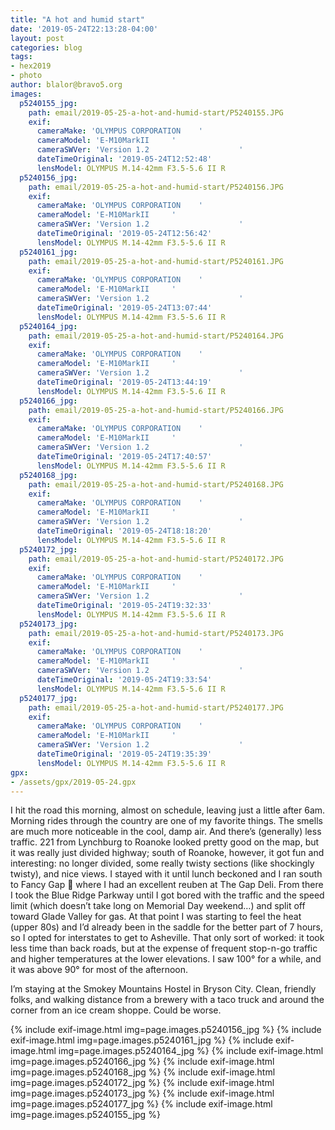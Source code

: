 ```yaml
---
title: "A hot and humid start"
date: '2019-05-24T22:13:28-04:00'
layout: post
categories: blog
tags:
- hex2019
- photo
author: blalor@bravo5.org
images:
  p5240155_jpg:
    path: email/2019-05-25-a-hot-and-humid-start/P5240155.JPG
    exif:
      cameraMake: 'OLYMPUS CORPORATION    '
      cameraModel: 'E-M10MarkII     '
      cameraSWVer: 'Version 1.2                    '
      dateTimeOriginal: '2019-05-24T12:52:48'
      lensModel: OLYMPUS M.14-42mm F3.5-5.6 II R
  p5240156_jpg:
    path: email/2019-05-25-a-hot-and-humid-start/P5240156.JPG
    exif:
      cameraMake: 'OLYMPUS CORPORATION    '
      cameraModel: 'E-M10MarkII     '
      cameraSWVer: 'Version 1.2                    '
      dateTimeOriginal: '2019-05-24T12:56:42'
      lensModel: OLYMPUS M.14-42mm F3.5-5.6 II R
  p5240161_jpg:
    path: email/2019-05-25-a-hot-and-humid-start/P5240161.JPG
    exif:
      cameraMake: 'OLYMPUS CORPORATION    '
      cameraModel: 'E-M10MarkII     '
      cameraSWVer: 'Version 1.2                    '
      dateTimeOriginal: '2019-05-24T13:07:44'
      lensModel: OLYMPUS M.14-42mm F3.5-5.6 II R
  p5240164_jpg:
    path: email/2019-05-25-a-hot-and-humid-start/P5240164.JPG
    exif:
      cameraMake: 'OLYMPUS CORPORATION    '
      cameraModel: 'E-M10MarkII     '
      cameraSWVer: 'Version 1.2                    '
      dateTimeOriginal: '2019-05-24T13:44:19'
      lensModel: OLYMPUS M.14-42mm F3.5-5.6 II R
  p5240166_jpg:
    path: email/2019-05-25-a-hot-and-humid-start/P5240166.JPG
    exif:
      cameraMake: 'OLYMPUS CORPORATION    '
      cameraModel: 'E-M10MarkII     '
      cameraSWVer: 'Version 1.2                    '
      dateTimeOriginal: '2019-05-24T17:40:57'
      lensModel: OLYMPUS M.14-42mm F3.5-5.6 II R
  p5240168_jpg:
    path: email/2019-05-25-a-hot-and-humid-start/P5240168.JPG
    exif:
      cameraMake: 'OLYMPUS CORPORATION    '
      cameraModel: 'E-M10MarkII     '
      cameraSWVer: 'Version 1.2                    '
      dateTimeOriginal: '2019-05-24T18:18:20'
      lensModel: OLYMPUS M.14-42mm F3.5-5.6 II R
  p5240172_jpg:
    path: email/2019-05-25-a-hot-and-humid-start/P5240172.JPG
    exif:
      cameraMake: 'OLYMPUS CORPORATION    '
      cameraModel: 'E-M10MarkII     '
      cameraSWVer: 'Version 1.2                    '
      dateTimeOriginal: '2019-05-24T19:32:33'
      lensModel: OLYMPUS M.14-42mm F3.5-5.6 II R
  p5240173_jpg:
    path: email/2019-05-25-a-hot-and-humid-start/P5240173.JPG
    exif:
      cameraMake: 'OLYMPUS CORPORATION    '
      cameraModel: 'E-M10MarkII     '
      cameraSWVer: 'Version 1.2                    '
      dateTimeOriginal: '2019-05-24T19:33:54'
      lensModel: OLYMPUS M.14-42mm F3.5-5.6 II R
  p5240177_jpg:
    path: email/2019-05-25-a-hot-and-humid-start/P5240177.JPG
    exif:
      cameraMake: 'OLYMPUS CORPORATION    '
      cameraModel: 'E-M10MarkII     '
      cameraSWVer: 'Version 1.2                    '
      dateTimeOriginal: '2019-05-24T19:35:39'
      lensModel: OLYMPUS M.14-42mm F3.5-5.6 II R
gpx:
- /assets/gpx/2019-05-24.gpx
---
```


I hit the road this morning, almost on schedule, leaving just a little after 6am.  Morning rides through the country are one of my favorite things. The smells are much more noticeable in the cool, damp air.  And there’s (generally) less traffic.  221 from Lynchburg to Roanoke looked pretty good on the map, but it was really just divided highway; south of Roanoke, however, it got fun and interesting: no longer divided, some really twisty sections (like shockingly twisty), and nice views.  I stayed with it until lunch beckoned and I ran south to Fancy Gap 🎩 where I had an excellent reuben at The Gap Deli.  From there I took the Blue Ridge Parkway until I got bored with the traffic and the speed limit (which doesn’t take long on Memorial Day weekend…) and split off toward Glade Valley for gas.  At that point I was starting to feel the heat (upper 80s) and I’d already been in the saddle for the better part of 7 hours, so I opted for interstates to get to Asheville.  That only sort of worked: it took less time than back roads, but at the expense of frequent stop-n-go traffic and higher temperatures at the lower elevations.  I saw 100° for a while, and it was above 90° for most of the afternoon.

I’m staying at the Smokey Mountains Hostel in Bryson City.  Clean, friendly folks, and walking distance from a brewery with a taco truck and around the corner from an ice cream shoppe.  Could be worse.

{% include exif-image.html img=page.images.p5240156_jpg %}
{% include exif-image.html img=page.images.p5240161_jpg %}
{% include exif-image.html img=page.images.p5240164_jpg %}
{% include exif-image.html img=page.images.p5240166_jpg %}
{% include exif-image.html img=page.images.p5240168_jpg %}
{% include exif-image.html img=page.images.p5240172_jpg %}
{% include exif-image.html img=page.images.p5240173_jpg %}
{% include exif-image.html img=page.images.p5240177_jpg %}
{% include exif-image.html img=page.images.p5240155_jpg %}

